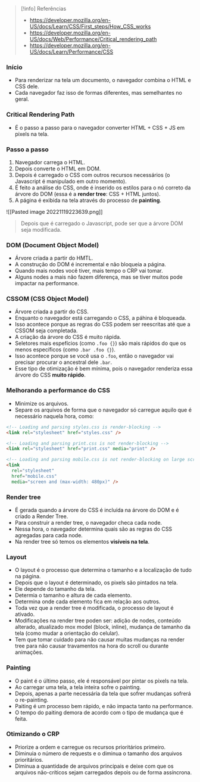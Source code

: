 
> [!info] Referências
> - https://developer.mozilla.org/en-US/docs/Learn/CSS/First_steps/How_CSS_works
> - https://developer.mozilla.org/en-US/docs/Web/Performance/Critical_rendering_path
> - https://developer.mozilla.org/en-US/docs/Learn/Performance/CSS

### Início
- Para renderizar na tela um documento, o navegador combina o HTML e CSS dele.
- Cada navegador faz isso de formas diferentes, mas semelhantes no geral.

### Critical Rendering Path
- É o passo a passo para o navegador converter HTML + CSS + JS em pixels na tela.

### Passo a passo
1. Navegador carrega o HTML.
2. Depois converte o HTML em DOM.
3. Depois é carregado o CSS com outros recursos necessários (o Javascript é manipulado em outro momento).
4. É feito a análise do CSS, onde é inserido os estilos para o nó correto da árvore do DOM (essa é a **render tree**: CSS + HTML juntos).
5. A página é exibida na tela através do processo de **painting**. 

![[Pasted image 20221119223639.png]]

> Depois que é carregado o Javascript, pode ser que a árvore DOM seja modificada.

### DOM (Document Object Model)
- Árvore criada a partir do HMTL.
- A construção do DOM é incremental e não bloqueia a página.
- Quando mais nodes você tiver, mais tempo o CRP vai tomar.
- Alguns nodes a mais não fazem diferença, mas se tiver muitos pode impactar na performance.

### CSSOM (CSS Object Model)
- Árvore criada a partir do CSS.
- Enquanto o navegador está carregando o CSS, a páhina é bloqueada.
- Isso acontece porque as regras do CSS podem ser reescritas até que a CSSOM seja completada.
- A criação da árvore do CSS é muito rápida.
- Seletores mais espefícios (como `.foo {}`) são mais rápidos do que os menos específicos (como `.bar .foo {}`).
- Isso acontece porque se você usa o `.foo`, então o navegador vai precisar procurar o ancestral dele `.bar`.
- Esse tipo de otimização é bem mínima, pois o navegador renderiza essa árvore do CSS **muito rápido**.

### Melhorando a performance do CSS
- Minimize os arquivos.
- Separe os arquivos de forma que o navegador só carregue aquilo que é necessário naquela hora, como:

```html
<!-- Loading and parsing styles.css is render-blocking -->
<link rel="stylesheet" href="styles.css" />

<!-- Loading and parsing print.css is not render-blocking -->
<link rel="stylesheet" href="print.css" media="print" />

<!-- Loading and parsing mobile.css is not render-blocking on large screens -->
<link
  rel="stylesheet"
  href="mobile.css"
  media="screen and (max-width: 480px)" />
```

### Render tree
- É gerada quando a árvore do CSS é incluída na árvore do DOM e é criado a Render Tree.
- Para construir a render tree, o navegador checa cada node.
- Nessa hora, o navegador determina quais são as regras do CSS agregadas para cada node.
- Na render tree só temos os elementos **visíveis na tela**.

### Layout
- O layout é o processo que determina o tamanho e a localização de tudo na página.
- Depois que o layout é determinado, os pixels são pintados na tela.
- Ele depende do tamanho da tela.
- Determia o tamanho e altura de cada elemento.
- Determina onde cada elemento fica em relação aos outros.
- Toda vez que a render tree é modificada, o processo de layout é ativado.
- Modificações na render tree poden ser: adição de nodes, conteúdo alterado, atualizado mox model (block, inline), mudança de tamanho da tela (como mudar a orientação do celular).
- Tem que tomar cuidado para não causar muitas mudanças na render tree para não causar travamentos na hora do scroll ou durante animações.

### Painting
- O paint é o último passo, ele é responsável por pintar os pixels na tela.
- Ao carregar uma tela, a tela inteira sofre o painting.
- Depois, apenas a parte necessária da tela que sofrer mudanças sofrerá o re-painting.
- Paiting é um processo bem rápido, e não impacta tanto na performance.
- O tempo do paiting demora de acordo com o tipo de mudança que é feita.

### Otimizando o CRP
- Priorize a ordem e carregue os recursos prioritários primeiro.
- Diminuia o número de requests e o diminua o tamanho dos arquivos prioritários.
- Diminua a quantidade de arquivos principais e deixe com que os arquivos não-críticos sejam carregados depois ou de forma assíncrona.
